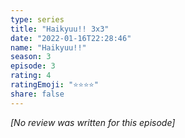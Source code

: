 ```yaml
---
type: series
title: "Haikyuu!! 3x3"
date: "2022-01-16T22:28:46"
name: "Haikyuu!!"
season: 3
episode: 3
rating: 4
ratingEmoji: "⭐️⭐️⭐️⭐️"
share: false
---
```


_[No review was written for this episode]_
